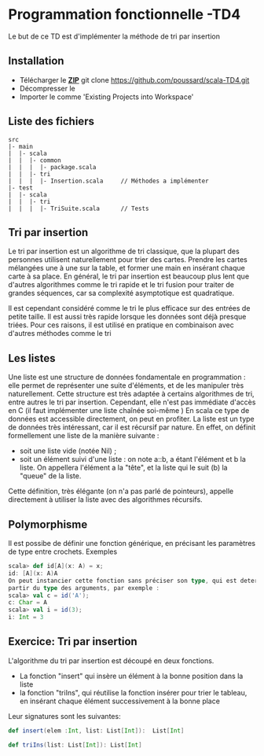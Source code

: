 # Programmation fonctionnelle -TD4

Le but de ce TD est d'implémenter la méthode de tri par insertion

## Installation
* Télécharger le [**ZIP**](https://github.com/poussard/scala-TD4/archive/master.zip)  git clone https://github.com/poussard/scala-TD4.git
* Décompresser le
* Importer le comme 'Existing Projects into Workspace'

## Liste des fichiers

    src
    |- main
    |  |- scala
    |  |  |- common
    |  |  |  |- package.scala
    |  |  |- tri
    |  |  |  |- Insertion.scala     // Méthodes a implémenter
    |- test
    |  |- scala
    |  |  |- tri
    |  |  |  |- TriSuite.scala      // Tests

## Tri par insertion
Le tri par insertion est un algorithme de tri classique, que la plupart des personnes utilisent naturellement pour trier des cartes. Prendre les cartes mélangées une à une sur la table, et former une main en insérant chaque carte à sa place. En général, le tri par insertion est beaucoup plus lent que d'autres algorithmes comme le tri rapide et le tri fusion pour traiter de grandes séquences, car sa complexité asymptotique est quadratique.

Il est cependant considéré comme le tri le plus efficace sur des entrées de petite taille. Il est aussi très rapide lorsque les données sont déjà presque triées. Pour ces raisons, il est utilisé en pratique en combinaison avec d'autres méthodes comme le tri

## Les listes
Une liste est une structure de données fondamentale en programmation : elle permet de représenter une suite d'éléments, et de les manipuler très naturellement. Cette structure est très adaptée à certains algorithmes de tri, entre autres le tri par insertion. Cependant, elle n'est pas immédiate d'accès en C (il faut implémenter une liste chaînée soi-même ) En scala ce type de données est accessible directement, on peut en profiter. La liste est un type de données très intéressant, car il est récursif par nature. En effet, on définit formellement une liste de la manière suivante : 
* soit une liste vide (notée Nil) ;
* soit un élément suivi d'une liste : on note a::b, a étant l'élément et b la liste. On appellera l'élément a la "tête", et la liste qui le suit (b) la "queue" de la liste.

Cette définition, très élégante (on n'a pas parlé de pointeurs), appelle directement à utiliser la liste avec des algorithmes récursifs.

## Polymorphisme
Il est possibe de définir une fonction générique, en précisant les paramètres de type entre crochets.
Exemples
```scala
scala> def id[A](x: A) = x;
id: [A](x: A)A
On peut instancier cette fonction sans préciser son type, qui est determiné automatiquement à
partir du type des arguments, par exemple :
scala> val c = id('A');
c: Char = A
scala> val i = id(3);
i: Int = 3
```
## Exercice: Tri par insertion    
L'algorithme du tri par insertion est découpé  en deux fonctions.
* La fonction "insert" qui insère un élément à la bonne position dans la liste
* la fonction "triIns", qui réutilise la fonction insérer pour trier le tableau, en insérant chaque élément successivement à la bonne place

 Leur signatures sont les suivantes:
```scala
def insert(elem :Int, list: List[Int]):  List[Int]

def triIns(list: List[Int]): List[Int] 
```
